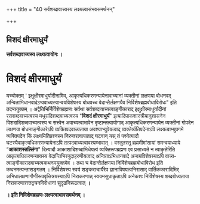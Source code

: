 +++
title = "40 सर्वशब्दावाच्यस्य लक्ष्यत्वासंभवसमर्थनन्"

+++


## विशदं क्षीरमाधुर्यं

**सर्वशब्दावाच्यस्य लक्ष्यत्वायोगः ।**

#  विशदं क्षीरमाधुर्यं 

यच्चोक्तम् ' इक्षुक्षीरमाधुर्यादीनामिव, आकृत्यधिकरणन्यायेनावाच्यानां व्यक्तीनां लक्षणया बोधनवद् अन्विताभिधानवादेऽप्यवाच्यस्यान्वयविशेषस्य बोधवच्च वेदान्तैर्लक्षणयैव निर्विशेषब्रह्मबोधाविरोधः" इति तदप्ययुक्तम् । अद्वैतिभिर्निर्विशेषब्रह्मणः सर्वथा सर्वशब्दावाच्यत्वाङ्गीकाराद् इक्षुक्षीरमाधुर्यादीनां रसशब्दवाच्यत्वस्य मधुरादिशब्दवाच्यत्वस्य "**विशदं क्षीरमाधुर्यं**" इत्यादिपाकशास्त्रीयानुशासनेन विशदादिशब्दवाच्यत्वस्य च सत्त्वेन अवाच्यत्वाभावेन दृष्टान्तत्वायोगाद् आकृत्यधिकरणन्यायेन व्यक्तीनां गोपदेन लक्षणया बोधनाङ्गीकारेऽपि व्यक्तिपदवाच्यताया अवश्याभ्युपेयत्वाद् व्यक्तेर्व्यतिपदेनाऽपि लक्ष्यत्वाभ्युपगमे व्यक्तिपदेन किं लक्ष्यमितिप्रश्नस्य निरुत्तरत्वापाताद् घटवान् यस् तं पश्येत्यादौ घटस्यैवाकृत्यधिकरणन्यायेनाऽपि तत्पदवाच्यत्वावश्यम्भावात् । वस्तुतस्तु ब्रह्ममीमांसायां समन्वयाध्याये “**आकाशस्तल्लिंगा**" दित्यादौ आकाशादिशब्दाभिधेयत्वं व्यक्तिरूपब्रह्मण एव प्रसाध्यते न त्वाकृतेरिति आकृत्यधिकरणन्यायस्य वेदान्तिभिरनुदाहरणीयत्वाद् अन्विताऽभिधानवादे अन्वयविशेषस्याऽपि वाच्य- त्वाङ्गीकारादवाच्यत्वकथनमयुक्तमेव । तथा च वेदान्तैर्लक्षणया निर्विशेषब्रह्मबोधाविरोध इति कथनमत्यन्तासङ्गतम् । निर्विशेषस्य स्वयं शङ्कराचार्यैरेव ज्ञानाविषयत्वनिरासाद् वार्तिककारादिभिर् अभिधालक्षणागौणीरूपवृत्तित्रयस्याऽपि निराकरणात् स्वयमसुधाकृताऽपि अनेकशः निर्विशेषस्य शब्दबोध्यताया निराकरणात्तत्तद्वचनविरोधानां सुदृढनिरूढत्वात् **।**

**। इति निविशेषब्रह्मणः लक्ष्यत्वाभावसमर्थनम् ।**

